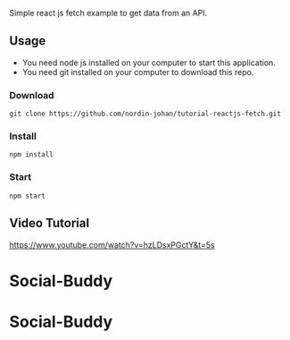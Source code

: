 Simple react js fetch example to get data from an API.

## Usage
* You need node js installed on your computer to start this application.
* You need git installed on your computer to download this repo.

### Download
```git clone https://github.com/nordin-johan/tutorial-reactjs-fetch.git```

### Install
```npm install```

### Start
```npm start```

## Video Tutorial
https://www.youtube.com/watch?v=hzLDsxPGctY&t=5s
# Social-Buddy
# Social-Buddy

